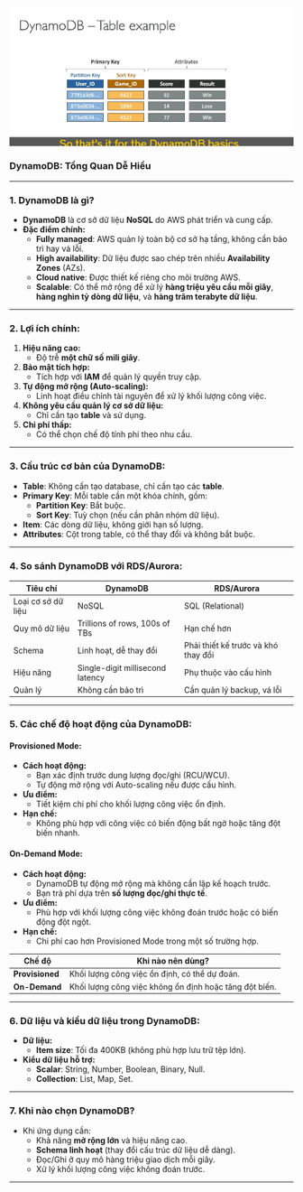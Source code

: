 ![alt text](image/dynamodb.png)

### DynamoDB: Tổng Quan Dễ Hiểu

---

### **1. DynamoDB là gì?**

- **DynamoDB** là cơ sở dữ liệu **NoSQL** do AWS phát triển và cung cấp.
- **Đặc điểm chính:**
  - **Fully managed**: AWS quản lý toàn bộ cơ sở hạ tầng, không cần bảo trì hay vá lỗi.
  - **High availability**: Dữ liệu được sao chép trên nhiều **Availability Zones** (AZs).
  - **Cloud native**: Được thiết kế riêng cho môi trường AWS.
  - **Scalable**: Có thể mở rộng để xử lý **hàng triệu yêu cầu mỗi giây**, **hàng nghìn tỷ dòng dữ liệu**, và **hàng trăm terabyte dữ liệu**.

---

### **2. Lợi ích chính:**

1. **Hiệu năng cao:**
   - Độ trễ **một chữ số mili giây**.
2. **Bảo mật tích hợp:**
   - Tích hợp với **IAM** để quản lý quyền truy cập.
3. **Tự động mở rộng (Auto-scaling):**
   - Linh hoạt điều chỉnh tài nguyên để xử lý khối lượng công việc.
4. **Không yêu cầu quản lý cơ sở dữ liệu:**
   - Chỉ cần tạo **table** và sử dụng.
5. **Chi phí thấp:**
   - Có thể chọn chế độ tính phí theo nhu cầu.

---

### **3. Cấu trúc cơ bản của DynamoDB:**

- **Table**: Không cần tạo database, chỉ cần tạo các **table**.
- **Primary Key**: Mỗi table cần một khóa chính, gồm:
  - **Partition Key**: Bắt buộc.
  - **Sort Key**: Tuỳ chọn (nếu cần phân nhóm dữ liệu).
- **Item**: Các dòng dữ liệu, không giới hạn số lượng.
- **Attributes**: Cột trong table, có thể thay đổi và không bắt buộc.

---

### **4. So sánh DynamoDB với RDS/Aurora:**

| **Tiêu chí**       | **DynamoDB**                     | **RDS/Aurora**                      |
| ------------------ | -------------------------------- | ----------------------------------- |
| Loại cơ sở dữ liệu | NoSQL                            | SQL (Relational)                    |
| Quy mô dữ liệu     | Trillions of rows, 100s of TBs   | Hạn chế hơn                         |
| Schema             | Linh hoạt, dễ thay đổi           | Phải thiết kế trước và khó thay đổi |
| Hiệu năng          | Single-digit millisecond latency | Phụ thuộc vào cấu hình              |
| Quản lý            | Không cần bảo trì                | Cần quản lý backup, vá lỗi          |

---

### **5. Các chế độ hoạt động của DynamoDB:**

#### **Provisioned Mode**:

- **Cách hoạt động:**
  - Bạn xác định trước dung lượng đọc/ghi (RCU/WCU).
  - Tự động mở rộng với Auto-scaling nếu được cấu hình.
- **Ưu điểm:**
  - Tiết kiệm chi phí cho khối lượng công việc ổn định.
- **Hạn chế:**
  - Không phù hợp với công việc có biến động bất ngờ hoặc tăng đột biến nhanh.

#### **On-Demand Mode**:

- **Cách hoạt động:**
  - DynamoDB tự động mở rộng mà không cần lập kế hoạch trước.
  - Bạn trả phí dựa trên **số lượng đọc/ghi thực tế**.
- **Ưu điểm:**
  - Phù hợp với khối lượng công việc không đoán trước hoặc có biến động đột ngột.
- **Hạn chế:**
  - Chi phí cao hơn Provisioned Mode trong một số trường hợp.

| **Chế độ**      | **Khi nào nên dùng?**                                  |
| --------------- | ------------------------------------------------------ |
| **Provisioned** | Khối lượng công việc ổn định, có thể dự đoán.          |
| **On-Demand**   | Khối lượng công việc không ổn định hoặc tăng đột biến. |

---

### **6. Dữ liệu và kiểu dữ liệu trong DynamoDB:**

- **Dữ liệu:**
  - **Item size**: Tối đa 400KB (không phù hợp lưu trữ tệp lớn).
- **Kiểu dữ liệu hỗ trợ:**
  - **Scalar**: String, Number, Boolean, Binary, Null.
  - **Collection**: List, Map, Set.

---

### **7. Khi nào chọn DynamoDB?**

- Khi ứng dụng cần:
  - Khả năng **mở rộng lớn** và hiệu năng cao.
  - **Schema linh hoạt** (thay đổi cấu trúc dữ liệu dễ dàng).
  - Đọc/Ghi ở quy mô hàng triệu giao dịch mỗi giây.
  - Xử lý khối lượng công việc không đoán trước.

---
